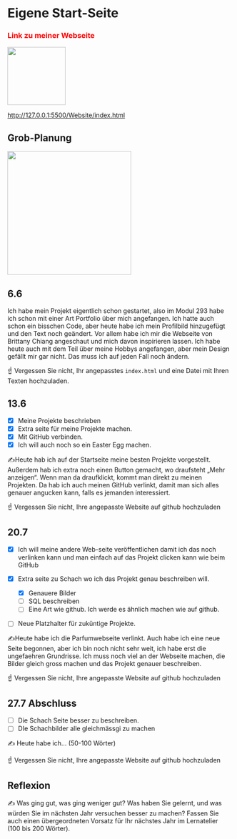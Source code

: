 # Eigene Start-Seite

<h3 style="color: red;"> Link zu meiner Webseite </h3>

<img src="https://github.com/user-attachments/assets/81ecf001-8b89-4d9b-a872-a1bbcfe7e736" width="130">


http://127.0.0.1:5500/Website/index.html


## Grob-Planung


<img src="https://github.com/user-attachments/assets/6ed134ff-38d7-45ef-8838-11bf9671db54" width="277">

## 6.6

Ich habe mein Projekt eigentlich schon gestartet, also im Modul 293 habe ich schon mit einer Art Portfolio über mich angefangen. Ich hatte auch schon ein bisschen Code, aber heute habe ich mein Profilbild hinzugefügt und den Text noch geändert. Vor allem habe ich mir die Webseite von Brittany Chiang angeschaut und mich davon inspirieren lassen. Ich habe heute auch mit dem Teil über meine Hobbys angefangen, aber mein Design gefällt mir gar nicht. Das muss ich auf jeden Fall noch ändern.

☝️ Vergessen Sie nicht, Ihr angepasstes `index.html` und eine Datei mit Ihren Texten hochzuladen.

## 13.6

- [x] Meine Projekte beschrieben
- [x] Extra seite für meine Projekte machen.
- [x] Mit GitHub verbinden. 
- [x] Ich will auch noch so ein Easter Egg machen. 

✍️Heute hab ich auf der Startseite meine besten Projekte vorgestellt. Außerdem hab ich extra noch einen Button gemacht, wo draufsteht „Mehr anzeigen“. Wenn man da draufklickt, kommt man direkt zu meinen Projekten. Da hab ich auch meinen GitHub verlinkt, damit man sich alles genauer angucken kann, falls es jemanden interessiert.

☝️ Vergessen Sie nicht, Ihre angepasste Website auf github hochzuladen

## 20.7

- [x] Ich will meine andere Web-seite veröffentlichen damit ich das noch verlinken kann und man einfach auf das Projekt clicken kann wie beim GitHub
- [x] Extra seite zu Schach wo ich das Projekt genau beschreiben will.
   - [x] Genauere Bilder
   - [ ] SQL beschreiben
   - [ ] Eine Art wie github. Ich werde es ähnlich machen wie auf github. 
- [ ] Neue Platzhalter für zuküntige Projekte. 


✍️Heute habe ich die Parfumwebseite verlinkt. Auch habe ich eine neue Seite begonnen, aber ich bin noch nicht sehr weit, ich habe erst die ungefaehren Grundrisse. Ich muss noch viel an der Webseite machen, die Bilder gleich gross machen und das Projekt genauer beschreiben.

☝️ Vergessen Sie nicht, Ihre angepasste Website auf github hochzuladen

## 27.7 Abschluss

- [ ] Die Schach Seite besser zu beschreiben. 
- [ ] DIe Schachbilder alle gleichmässgi zu machen 

✍️ Heute habe ich... (50-100 Wörter)

☝️ Vergessen Sie nicht, Ihre angepasste Website auf github hochzuladen

## Reflexion

✍️ Was ging gut, was ging weniger gut? Was haben Sie gelernt, und was würden Sie im nächsten Jahr versuchen besser zu machen? Fassen Sie auch einen übergeordneten Vorsatz für Ihr nächstes Jahr im Lernatelier (100 bis 200 Wörter).
